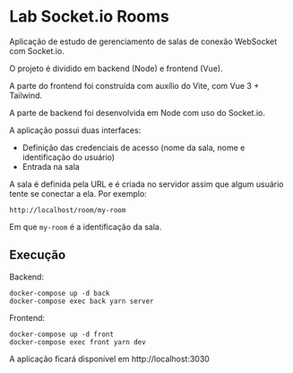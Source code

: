 # Lab Socket.io Rooms

Aplicação de estudo de gerenciamento de salas de conexão WebSocket com Socket.io.

O projeto é dividido em backend (Node) e frontend (Vue).

A parte do frontend foi construída com auxílio do Vite, com Vue 3 + Tailwind.

A parte de backend foi desenvolvida em Node com uso do Socket.io.

A aplicação possui duas interfaces:
- Definição das credenciais de acesso (nome da sala, nome e identificação do usuário)
- Entrada na sala

A sala é definida pela URL e é criada no servidor assim que algum usuário tente se conectar a ela. Por exemplo:
```
http://localhost/room/my-room
```

Em que `my-room` é a identificação da sala.

## Execução

Backend:
```
docker-compose up -d back
docker-compose exec back yarn server
```

Frontend:
```
docker-compose up -d front
docker-compose exec front yarn dev
```

A aplicação ficará disponível em http://localhost:3030
